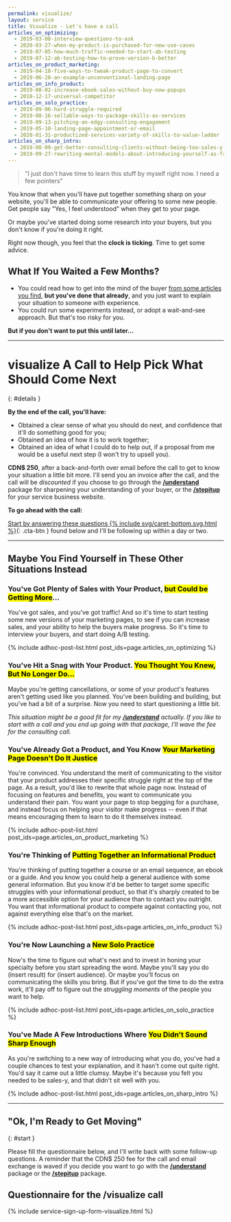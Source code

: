 ```yaml
---
permalink: visualize/
layout: service
title: Visualize - Let's have a call
articles_on_optimizing:
  - 2019-03-08-interview-questions-to-ask
  - 2020-03-27-when-my-product-is-purchased-for-new-use-cases
  - 2019-07-05-how-much-traffic-needed-to-start-ab-testing
  - 2019-07-12-ab-testing-how-to-prove-version-b-better
articles_on_product_marketing:
  - 2019-04-18-five-ways-to-tweak-product-page-to-convert
  - 2019-06-28-an-example-unconventional-landing-page
articles_on_info_product:
  - 2019-08-02-increase-ebook-sales-without-buy-now-popups
  - 2018-12-17-universal-competitor
articles_on_solo_practice:
  - 2019-09-06-hard-struggle-required
  - 2019-08-16-sellable-ways-to-package-skills-as-services
  - 2019-09-13-pitching-an-edgy-consulting-engagement
  - 2019-05-10-landing-page-appointment-or-email
  - 2020-01-31-productized-services-variety-of-skills-to-value-ladder
articles_on_sharp_intro:
  - 2019-08-09-get-better-consulting-clients-without-being-too-sales-y  
  - 2019-09-27-rewriting-mental-models-about-introducing-yourself-as-freelancer
---
```


<div class="pitch-lead-up" markdown="1">

<div class="situation-quotes" markdown="1">

> "I just don't have time to learn this stuff by myself right now. I need a few pointers"

</div>

<div class="pitch-lead-up-block" markdown="1">

You know that when you'll have put together something sharp on your website, you'll be able to communicate your offering to some new people. Get people say "Yes, I feel understood" when they get to your page.

Or maybe you've started doing some research into your buyers, but you don't know if you're doing it right.

Right now though, you feel that the **clock is ticking**. Time to get some advice.

</div>

<div class="pitch-lead-up-block" markdown="1">

<aside markdown="1">

## What If You Waited a Few Months?

* You could read how to get into the mind of the buyer [from some articles you find](/articles), **but you've done that already**, and you just want to explain your situation to someone with experience.
* You could run some experiments instead, or adopt a wait-and-see approach. But that's too risky for you.

</aside>

</div>

<div class="pitch-lead-up-block" markdown="1">

**But if you don't want to put this until later...**

</div>

</div>

---

<div class="pitch-solution" markdown="1">

# <span class="service-slug">visualize</span> A Call to Help Pick What Should Come Next
{: #details }

**By the end of the call, you'll have:**

* Obtained a clear sense of what you should do next, and confidence that it'll do something good for you;
* Obtained an idea of how it is to work together;
* Obtained an idea of what I could do to help out, if a proposal from me would be a useful next step (I won't try to upsell you).

**CDN$&nbsp;250**, after a back-and-forth over email before the call to get to know your situation a little bit more. I'll send you an invoice after the call, and the call will be _discounted_ if you choose to go through the **[/understand](/understand)** package for sharpening your understanding of your buyer, or the **[/stepitup](/stepitup)** for your service business website.

**To go ahead with the call:**

[Start by answering these questions {% include svg/caret-bottom.svg.html %}](#start){: .cta-btn } found below and I'll be following up within a day or two.

</div>

---

## Maybe You Find Yourself in These Other Situations Instead

### You've Got Plenty of Sales with Your Product, <mark>but Could be Getting More</mark>...

You've got sales, and you've got traffic! And so it's time to start testing some new versions of your marketing pages, to see if you can increase sales, and your ability to help the buyers make progress. So it's time to interview your buyers, and start doing A/B testing.

  {% include adhoc-post-list.html post_ids=page.articles_on_optimizing %}

### You've Hit a Snag with Your Product. <mark>You Thought You Knew, But No Longer Do...</mark>

Maybe you're getting cancellations, or some of your product's features aren't getting used like you planned. You've been building and building, but you've had a bit of a surprise. Now you need to start questioning a little bit.

_This situation might be a good fit for my **[/understand](/understand)** actually. If you like to start with a call and you end up going with that package, I'll wave the fee for the consulting call._

### You've Already Got a Product, and You Know <mark>Your Marketing Page Doesn't Do It Justice</mark>

You're convinced. You understand the merit of communicating to the visitor that your product addresses their specific struggle right at the top of the page. As a result, you'd like to rewrite that whole page now. Instead of focusing on features and benefits, you want to communicate you understand their pain. You want your page to stop begging for a purchase, and instead focus on helping your visitor make progress -- even if that means encouraging them to learn to do it themselves instead.

  {% include adhoc-post-list.html post_ids=page.articles_on_product_marketing %}

### You're Thinking of <mark>Putting Together an Informational Product</mark>

You're thinking of putting together a course or an email sequence, an ebook or a guide. And you know you could help a general audience with some general information. But you know it'd be better to target some specific struggles with your informational product, so that it's sharply created to be a more accessible option for your audience than to contact you outright. You want that informational product to compete against contacting you, not against everything else that's on the market.

  {% include adhoc-post-list.html post_ids=page.articles_on_info_product %}

### You're Now Launching a <mark>New Solo Practice</mark>

Now's the time to figure out what's next and to invest in honing your specialty before you start spreading the word. Maybe you'll say you do (insert result) for (insert audience). Or maybe you'll focus on communicating the skills you bring. But if you've got the time to do the extra work, it'll pay off to figure out the _struggling moments_ of the people you want to help.

  {% include adhoc-post-list.html post_ids=page.articles_on_solo_practice %}

### You've Made A Few Introductions Where <mark>You Didn't Sound Sharp Enough</mark>

As you're switching to a new way of introducing what you do, you've had a couple chances to test your explanation, and it hasn't come out quite right. You'd say it came out a little clumsy. Maybe it's because you felt you needed to be sales-y, and that didn't sit well with you.

  {% include adhoc-post-list.html post_ids=page.articles_on_sharp_intro %}

---

## "Ok, I'm Ready to Get Moving"
{: #start }

Please fill the questionnaire below, and I'll write back with some follow-up questions. A reminder that the CDN$&nbsp;250 fee for the call and email exchange is waved if you decide you want to go with the **[/understand](/understand)** package or the **[/stepitup](/stepitup)** package.

## Questionnaire for the /visualize call

{% include service-sign-up-form-visualize.html %}
